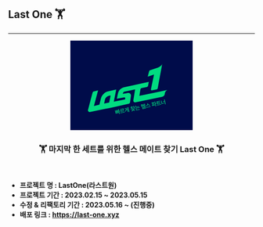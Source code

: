 ## Last One 🏋

---

<div style="text-align:center;">

![img.png](img.png)

### 🏋 마지막 한 세트를 위한 헬스 메이트 찾기 Last One 🏋

</div>

<br/>

- **프로젝트 명 : LastOne(라스트원)**
- **프로젝트 기간 : 2023.02.15 ~ 2023.05.15**
- **수정 & 리팩토리 기간 : 2023.05.16 ~ (진행중)**
- **배포 링크 : https://last-one.xyz**





